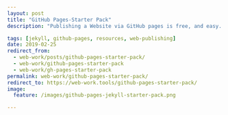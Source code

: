 ```yaml
---
layout: post
title: "GitHub Pages-Starter Pack"
description: "Publishing a Website via GitHub pages is free, and easy. Everything you need to get going in one place + extended resources."

tags: [jekyll, github-pages, resources, web-publishing]
date: 2019-02-25
redirect_from:
  - web-work/posts/github-pages-starter-pack/
  - web-work/github-pages-starter-pack
  - web-work/gh-pages-starter-pack
permalink: web-work/github-pages-starter-pack/
redirect_to: https://web-work.tools/github-pages-starter-pack/
image:
  feature: /images/github-pages-jekyll-starter-pack.png

---
```

